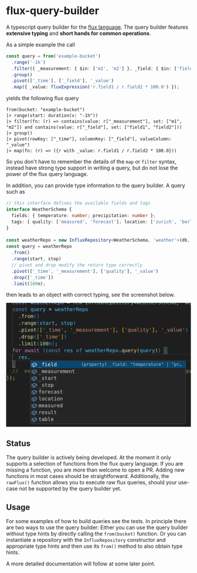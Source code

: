 # flux-query-builder

A typescript query builder for the [flux language](https://www.influxdata.com/products/flux/). The query builder features **extensive typing** and **short hands for common operations**.

As a simple example the call

```typescript
const query = from('example-bucket')
  .range('-1h')
  .filter({ _measurement: { $in: ['m1', 'm2'] }, _field: { $in: ['field1', 'field2'] } })
  .group()
  .pivot(['_time'], ['_field'], '_value')
  .map({ _value: fluxExpression('r.field1 / r.field2 * 100.0') });
```

yields the following flux query

```
from(bucket: "example-bucket")
|> range(start: duration(v: "-1h"))
|> filter(fn: (r) => contains(value: r["_measurement"], set: ["m1", "m2"]) and contains(value: r["_field"], set: ["field1", "field2"]))
|> group()
|> pivot(rowKey: ["_time"], columnKey: ["_field"], valueColumn: "_value")
|> map(fn: (r) => ({r with _value: r.field1 / r.field2 * 100.0}))
```

So you don't have to remember the details of the `map` or `filter` syntax, instead have strong type support in writing a query, but do not lose the power of the flux query language.

In addition, you can provide type information to the query builder. A query such as

```typescript
// this interface defines the available fields and tags
interface WeatherSchema {
  fields: { temperature: number; precipitation: number };
  tags: { quality: ['measured', 'forecast']; location: ['zurich', 'berlin'] };
}

const weatherRepo = new InfluxRepository<WeatherSchema, 'weather'>(db, org, bucket, 'weather');
const query = weatherRepo
  .from()
  .range(start, stop)
  // pivot and drop modify the return type correctly
  .pivot(['_time', '_measurement'], ['quality'], '_value')
  .drop(['_time'])
  .limit(100n);
```

then leads to an object with correct typing, see the screenshot below.

![Screenshot of type-hints](https://raw.githubusercontent.com/mpauly/flux-query-builder/main/docs/type-hints.png 'Type hints in the flux query builder')

## Status

The query builder is actively being developed. At the moment it only supports a selection of functions from the flux query language. If you are missing a function, you are more than welcome to open a PR. Adding new functions in most cases should be straightforward.
Additionally, the `rawFlux()` function allows you to execute raw flux queries, should your use-case not be supported by the query builder yet.

## Usage

For some examples of how to build queries see the tests. In principle there are two ways to use the query builder: Either you can use the query builder without type hints by directly calling the `from(bucket)` function. Or you can instantiate a repository with the `InfluxRepository` constructor and appropriate type hints and then use its `from()` method to also obtain type hints.

A more detailed documentation will follow at some later point.
